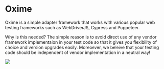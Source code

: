 # Oxime

Oxime is a simple adapter framework that works with various popular web testing frameworks such as WebDriverJS, Cypress and Puppeteer.  

Why is this needed?
The simple reason is to avoid direct use of any vendor framework implementaion in your test code so that it gives you flexibility of choice and version upgrades easily.  Moreoever, we beleive that your testing code should be independent of vendor implementation in a neutral way!


![](https://github.com/senips/selenium-wrap/blob/master/doc/images/automationwrapperfram.png)
